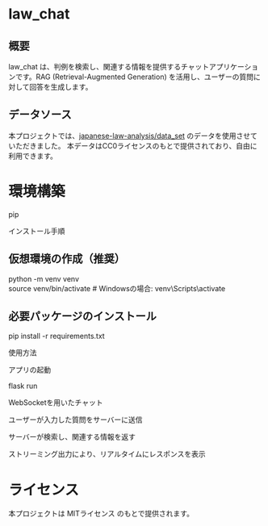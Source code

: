 # law_chat

## 概要

law_chat は、判例を検索し、関連する情報を提供するチャットアプリケーションです。RAG (Retrieval-Augmented Generation) を活用し、ユーザーの質問に対して回答を生成します。


## データソース

本プロジェクトでは、[japanese-law-analysis/data_set](https://github.com/japanese-law-analysis/data_set) のデータを使用させていただきました。
本データはCC0ライセンスのもとで提供されており、自由に利用できます。

# 環境構築

pip

インストール手順

## 仮想環境の作成（推奨）
python -m venv venv<br>
source venv/bin/activate  # Windowsの場合: venv\Scripts\activate

## 必要パッケージのインストール
pip install -r requirements.txt

使用方法

アプリの起動

flask run

WebSocketを用いたチャット

ユーザーが入力した質問をサーバーに送信

サーバーが検索し、関連する情報を返す

ストリーミング出力により、リアルタイムにレスポンスを表示

# ライセンス

本プロジェクトは MITライセンス のもとで提供されます。

